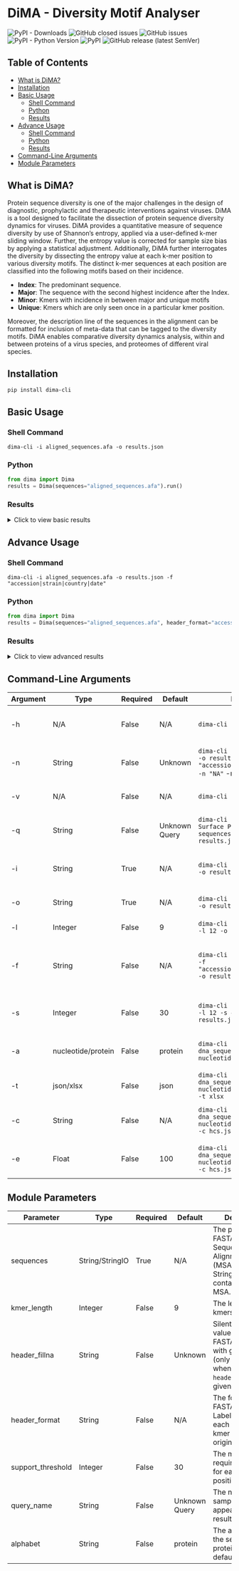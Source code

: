 # DiMA - Diversity Motif Analyser
![PyPI - Downloads](https://img.shields.io/pypi/dm/dima-cli)
![GitHub closed issues](https://img.shields.io/github/issues-closed-raw/PU-SDS/DiMA)
![GitHub issues](https://img.shields.io/github/issues-raw/PU-SDS/DiMA)
![PyPI - Python Version](https://img.shields.io/pypi/pyversions/dima-cli)
![PyPI](https://img.shields.io/pypi/v/dima-cli)
![GitHub release (latest SemVer)](https://img.shields.io/github/v/release/PU-SDS/DiMA)

## Table of Contents
- [What is DiMA?](#what-is-dima)
- [Installation](#installation)
- [Basic Usage](#basic-usage)
  - [Shell Command](#shell-command)
  - [Python](#python)
  - [Results](#results)
- [Advance Usage](#advance-usage)
  - [Shell Command](#shell-command)
  - [Python](#python)
  - [Results](#results)
- [Command-Line Arguments](#command-line-arguments)
- [Module Parameters](#module-parameters)

## What is DiMA?

Protein sequence diversity is one of the major challenges in the design of diagnostic, prophylactic and therapeutic 
interventions against viruses. DiMA is a tool designed to facilitate the dissection of protein sequence diversity 
dynamics for viruses. DiMA provides a quantitative measure of sequence diversity by use of Shannon’s entropy, 
applied via a user-defined k-mer sliding window. Further, the entropy value is corrected for sample size bias by 
applying a statistical adjustment. 
Additionally, DiMA further interrogates the diversity by dissecting the entropy value at each k-mer position to various 
diversity motifs. The distinct k-mer sequences at each position are classified into the following motifs based on 
their incidence. 

  - **Index**: The predominant sequence. 
  - **Major**: The sequence with the second highest incidence after the Index.
  - **Minor**: Kmers with incidence in between major and unique motifs
  - **Unique**: Kmers which are only seen once in a particular kmer position. 
  
Moreover, the description line of the sequences in the alignment can be 
formatted for inclusion of meta-data that can be tagged to the diversity motifs. DiMA enables comparative diversity 
dynamics analysis, within and between proteins of a virus species, and proteomes of different viral species.

## Installation

`pip install dima-cli`

## Basic Usage
### Shell Command
```shell
dima-cli -i aligned_sequences.afa -o results.json
```

### Python
```python
from dima import Dima
results = Dima(sequences="aligned_sequences.afa").run()
```
### Results
<details>
<summary>Click to view basic results</summary>

```
{
  "sequence_count": 5,
  "support_threshold": 30,
  "low_support_count": 20,
  "sample_name": "Unknown Sample",
  "kmer_length": 9,
  "results": [
    {
      "position": 1,
      "low_support": "LS",
      "entropy": 0.7219280948873623,
      "support": 5,
      "distinct_variants_count": 1,
      "distinct_variants_incidence": 100.0,
      "total_variance": 20.0,
      "diversity_motifs": [
        {
          "sequence": "MSASKEIKS",
          "count": 4,
          "incidence": 80.0,
          "motif_short": "I",
          "motif_long": "Index",
          "metadata": null
        },
        {
          "sequence": "SAGVYMGNL",
          "count": 1,
          "incidence": 20.0,
          "motif_short": "U",
          "motif_long": "Unique",
          "metadata": null
        }
      ]
    },
    {
      "position": 2,
      "low_support": "LS",
      "entropy": 0.7219280948873623,
      "support": 5,
      "distinct_variants_count": 1,
      "distinct_variants_incidence": 100.0,
      "total_variance": 20.0,
      "diversity_motifs": [
        {
          "sequence": "AGVYMGNLS",
          "count": 1,
          "incidence": 20.0,
          "motif_short": "U",
          "motif_long": "Unique",
          "metadata": null
        },
        {
          "sequence": "SASKEIKSF",
          "count": 4,
          "incidence": 80.0,
          "motif_short": "I",
          "motif_long": "Index",
          "metadata": null
        }
      ]
    },
    {
      "position": 3,
      "low_support": "LS",
      "entropy": 0.7219280948873623,
      "support": 5,
      "distinct_variants_count": 1,
      "distinct_variants_incidence": 100.0,
      "total_variance": 20.0,
      "diversity_motifs": [
        {
          "sequence": "GVYMGNLSS",
          "count": 1,
          "incidence": 20.0,
          "motif_short": "U",
          "motif_long": "Unique",
          "metadata": null
        },
        {
          "sequence": "ASKEIKSFL",
          "count": 4,
          "incidence": 80.0,
          "motif_short": "I",
          "motif_long": "Index",
          "metadata": null
        }
      ]
    },
    {
      "position": 4,
      "low_support": "LS",
      "entropy": 0.7219280948873623,
      "support": 5,
      "distinct_variants_count": 1,
      "distinct_variants_incidence": 100.0,
      "total_variance": 20.0,
      "diversity_motifs": [
        {
          "sequence": "VYMGNLSSQ",
          "count": 1,
          "incidence": 20.0,
          "motif_short": "U",
          "motif_long": "Unique",
          "metadata": null
        },
        {
          "sequence": "SKEIKSFLW",
          "count": 4,
          "incidence": 80.0,
          "motif_short": "I",
          "motif_long": "Index",
          "metadata": null
        }
      ]
    },
    {
      "position": 5,
      "low_support": "LS",
      "entropy": 0.7219280948873623,
      "support": 5,
      "distinct_variants_count": 1,
      "distinct_variants_incidence": 100.0,
      "total_variance": 20.0,
      "diversity_motifs": [
        {
          "sequence": "KEIKSFLWT",
          "count": 4,
          "incidence": 80.0,
          "motif_short": "I",
          "motif_long": "Index",
          "metadata": null
        },
        {
          "sequence": "YMGNLSSQQ",
          "count": 1,
          "incidence": 20.0,
          "motif_short": "U",
          "motif_long": "Unique",
          "metadata": null
        }
      ]
    },
    {
      "position": 6,
      "low_support": "LS",
      "entropy": 0.7219280948873623,
      "support": 5,
      "distinct_variants_count": 1,
      "distinct_variants_incidence": 100.0,
      "total_variance": 20.0,
      "diversity_motifs": [
        {
          "sequence": "MGNLSSQQL",
          "count": 1,
          "incidence": 20.0,
          "motif_short": "U",
          "motif_long": "Unique",
          "metadata": null
        },
        {
          "sequence": "EIKSFLWTQ",
          "count": 4,
          "incidence": 80.0,
          "motif_short": "I",
          "motif_long": "Index",
          "metadata": null
        }
      ]
    },
    {
      "position": 7,
      "low_support": "LS",
      "entropy": 0.7219280948873623,
      "support": 5,
      "distinct_variants_count": 1,
      "distinct_variants_incidence": 100.0,
      "total_variance": 20.0,
      "diversity_motifs": [
        {
          "sequence": "IKSFLWTQS",
          "count": 4,
          "incidence": 80.0,
          "motif_short": "I",
          "motif_long": "Index",
          "metadata": null
        },
        {
          "sequence": "GNLSSQQLD",
          "count": 1,
          "incidence": 20.0,
          "motif_short": "U",
          "motif_long": "Unique",
          "metadata": null
        }
      ]
    },
    {
      "position": 8,
      "low_support": "LS",
      "entropy": 0.7219280948873623,
      "support": 5,
      "distinct_variants_count": 1,
      "distinct_variants_incidence": 100.0,
      "total_variance": 20.0,
      "diversity_motifs": [
        {
          "sequence": "KSFLWTQSL",
          "count": 4,
          "incidence": 80.0,
          "motif_short": "I",
          "motif_long": "Index",
          "metadata": null
        },
        {
          "sequence": "NLSSQQLDQ",
          "count": 1,
          "incidence": 20.0,
          "motif_short": "U",
          "motif_long": "Unique",
          "metadata": null
        }
      ]
    },
    {
      "position": 9,
      "low_support": "LS",
      "entropy": 0.7219280948873623,
      "support": 5,
      "distinct_variants_count": 1,
      "distinct_variants_incidence": 100.0,
      "total_variance": 20.0,
      "diversity_motifs": [
        {
          "sequence": "SFLWTQSLR",
          "count": 4,
          "incidence": 80.0,
          "motif_short": "I",
          "motif_long": "Index",
          "metadata": null
        },
        {
          "sequence": "LSSQQLDQR",
          "count": 1,
          "incidence": 20.0,
          "motif_short": "U",
          "motif_long": "Unique",
          "metadata": null
        }
      ]
    },
    {
      "position": 10,
      "low_support": "LS",
      "entropy": 0.7219280948873623,
      "support": 5,
      "distinct_variants_count": 1,
      "distinct_variants_incidence": 100.0,
      "total_variance": 20.0,
      "diversity_motifs": [
        {
          "sequence": "SSQQLDQRR",
          "count": 1,
          "incidence": 20.0,
          "motif_short": "U",
          "motif_long": "Unique",
          "metadata": null
        },
        {
          "sequence": "FLWTQSLRR",
          "count": 4,
          "incidence": 80.0,
          "motif_short": "I",
          "motif_long": "Index",
          "metadata": null
        }
      ]
    },
    {
      "position": 11,
      "low_support": "LS",
      "entropy": 0.7219280948873623,
      "support": 5,
      "distinct_variants_count": 1,
      "distinct_variants_incidence": 100.0,
      "total_variance": 20.0,
      "diversity_motifs": [
        {
          "sequence": "LWTQSLRRE",
          "count": 4,
          "incidence": 80.0,
          "motif_short": "I",
          "motif_long": "Index",
          "metadata": null
        },
        {
          "sequence": "SQQLDQRRA",
          "count": 1,
          "incidence": 20.0,
          "motif_short": "U",
          "motif_long": "Unique",
          "metadata": null
        }
      ]
    },
    {
      "position": 12,
      "low_support": "LS",
      "entropy": 0.7219280948873623,
      "support": 5,
      "distinct_variants_count": 1,
      "distinct_variants_incidence": 100.0,
      "total_variance": 20.0,
      "diversity_motifs": [
        {
          "sequence": "QQLDQRRAL",
          "count": 1,
          "incidence": 20.0,
          "motif_short": "U",
          "motif_long": "Unique",
          "metadata": null
        },
        {
          "sequence": "WTQSLRREL",
          "count": 4,
          "incidence": 80.0,
          "motif_short": "I",
          "motif_long": "Index",
          "metadata": null
        }
      ]
    },
    {
      "position": 13,
      "low_support": "LS",
      "entropy": 0.7219280948873623,
      "support": 5,
      "distinct_variants_count": 1,
      "distinct_variants_incidence": 100.0,
      "total_variance": 20.0,
      "diversity_motifs": [
        {
          "sequence": "TQSLRRELS",
          "count": 4,
          "incidence": 80.0,
          "motif_short": "I",
          "motif_long": "Index",
          "metadata": null
        },
        {
          "sequence": "QLDQRRALL",
          "count": 1,
          "incidence": 20.0,
          "motif_short": "U",
          "motif_long": "Unique",
          "metadata": null
        }
      ]
    },
    {
      "position": 14,
      "low_support": "LS",
      "entropy": 1.3709505944546687,
      "support": 5,
      "distinct_variants_count": 2,
      "distinct_variants_incidence": 100.0,
      "total_variance": 40.0,
      "diversity_motifs": [
        {
          "sequence": "QSLRRELSG",
          "count": 3,
          "incidence": 60.000004,
          "motif_short": "I",
          "motif_long": "Index",
          "metadata": null
        },
        {
          "sequence": "LDQRRALLS",
          "count": 1,
          "incidence": 20.0,
          "motif_short": "U",
          "motif_long": "Unique",
          "metadata": null
        },
        {
          "sequence": "QSLRRELSS",
          "count": 1,
          "incidence": 20.0,
          "motif_short": "U",
          "motif_long": "Unique",
          "metadata": null
        }
      ]
    },
    {
      "position": 15,
      "low_support": "LS",
      "entropy": 1.3709505944546687,
      "support": 5,
      "distinct_variants_count": 2,
      "distinct_variants_incidence": 100.0,
      "total_variance": 40.0,
      "diversity_motifs": [
        {
          "sequence": "DQRRALLSM",
          "count": 1,
          "incidence": 20.0,
          "motif_short": "U",
          "motif_long": "Unique",
          "metadata": null
        },
        {
          "sequence": "SLRRELSGY",
          "count": 3,
          "incidence": 60.000004,
          "motif_short": "I",
          "motif_long": "Index",
          "metadata": null
        },
        {
          "sequence": "SLRRELSSY",
          "count": 1,
          "incidence": 20.0,
          "motif_short": "U",
          "motif_long": "Unique",
          "metadata": null
        }
      ]
    },
    {
      "position": 16,
      "low_support": "LS",
      "entropy": 1.3709505944546687,
      "support": 5,
      "distinct_variants_count": 2,
      "distinct_variants_incidence": 100.0,
      "total_variance": 40.0,
      "diversity_motifs": [
        {
          "sequence": "QRRALLSMI",
          "count": 1,
          "incidence": 20.0,
          "motif_short": "U",
          "motif_long": "Unique",
          "metadata": null
        },
        {
          "sequence": "LRRELSSYC",
          "count": 1,
          "incidence": 20.0,
          "motif_short": "U",
          "motif_long": "Unique",
          "metadata": null
        },
        {
          "sequence": "LRRELSGYC",
          "count": 3,
          "incidence": 60.000004,
          "motif_short": "I",
          "motif_long": "Index",
          "metadata": null
        }
      ]
    },
    {
      "position": 17,
      "low_support": "LS",
      "entropy": 1.3709505944546687,
      "support": 5,
      "distinct_variants_count": 2,
      "distinct_variants_incidence": 100.0,
      "total_variance": 40.0,
      "diversity_motifs": [
        {
          "sequence": "RRELSGYCS",
          "count": 3,
          "incidence": 60.000004,
          "motif_short": "I",
          "motif_long": "Index",
          "metadata": null
        },
        {
          "sequence": "RRALLSMIG",
          "count": 1,
          "incidence": 20.0,
          "motif_short": "U",
          "motif_long": "Unique",
          "metadata": null
        },
        {
          "sequence": "RRELSSYCS",
          "count": 1,
          "incidence": 20.0,
          "motif_short": "U",
          "motif_long": "Unique",
          "metadata": null
        }
      ]
    },
    {
      "position": 18,
      "low_support": "LS",
      "entropy": 1.3709505944546687,
      "support": 5,
      "distinct_variants_count": 2,
      "distinct_variants_incidence": 100.0,
      "total_variance": 40.0,
      "diversity_motifs": [
        {
          "sequence": "RELSGYCSN",
          "count": 3,
          "incidence": 60.000004,
          "motif_short": "I",
          "motif_long": "Index",
          "metadata": null
        },
        {
          "sequence": "RALLSMIGM",
          "count": 1,
          "incidence": 20.0,
          "motif_short": "U",
          "motif_long": "Unique",
          "metadata": null
        },
        {
          "sequence": "RELSSYCSN",
          "count": 1,
          "incidence": 20.0,
          "motif_short": "U",
          "motif_long": "Unique",
          "metadata": null
        }
      ]
    },
    {
      "position": 19,
      "low_support": "LS",
      "entropy": 1.3709505944546687,
      "support": 5,
      "distinct_variants_count": 2,
      "distinct_variants_incidence": 100.0,
      "total_variance": 40.0,
      "diversity_motifs": [
        {
          "sequence": "ALLSMIGMS",
          "count": 1,
          "incidence": 20.0,
          "motif_short": "U",
          "motif_long": "Unique",
          "metadata": null
        },
        {
          "sequence": "ELSSYCSNI",
          "count": 1,
          "incidence": 20.0,
          "motif_short": "U",
          "motif_long": "Unique",
          "metadata": null
        },
        {
          "sequence": "ELSGYCSNI",
          "count": 3,
          "incidence": 60.000004,
          "motif_short": "I",
          "motif_long": "Index",
          "metadata": null
        }
      ]
    },
    {
      "position": 20,
      "low_support": "LS",
      "entropy": 1.3709505944546687,
      "support": 5,
      "distinct_variants_count": 2,
      "distinct_variants_incidence": 100.0,
      "total_variance": 40.0,
      "diversity_motifs": [
        {
          "sequence": "LSGYCSNIK",
          "count": 3,
          "incidence": 60.000004,
          "motif_short": "I",
          "motif_long": "Index",
          "metadata": null
        },
        {
          "sequence": "LLSMIGMSG",
          "count": 1,
          "incidence": 20.0,
          "motif_short": "U",
          "motif_long": "Unique",
          "metadata": null
        },
        {
          "sequence": "LSSYCSNIK",
          "count": 1,
          "incidence": 20.0,
          "motif_short": "U",
          "motif_long": "Unique",
          "metadata": null
        }
      ]
    }
  ]
}
```
</details>

## Advance Usage
### Shell Command
```shell
dima-cli -i aligned_sequences.afa -o results.json -f "accession|strain|country|date"
```

### Python
```python
from dima import Dima
results = Dima(sequences="aligned_sequences.afa", header_format="accession|strain|country|date").run()
```
### Results
<details>
<summary>Click to view advanced results</summary>

```
{
  "sequence_count": 5,
  "support_threshold": 30,
  "low_support_count": 20,
  "sample_name": "Unknown Sample",
  "kmer_length": 9,
  "results": [
    {
      "position": 1,
      "low_support": "LS",
      "entropy": 0.7219280948873623,
      "support": 5,
      "distinct_variants_count": 1,
      "distinct_variants_incidence": 100.0,
      "total_variance": 20.0,
      "diversity_motifs": [
        {
          "sequence": "MSASKEIKS",
          "count": 4,
          "incidence": 80.0,
          "motif_short": "I",
          "motif_long": "Index",
          "metadata": {
            "Accession": {
              "AYD75365.1": 1,
              "QEP52131.1": 1,
              "AYD75321.1": 1,
              "AYD75325.1": 1
            },
            "Country": {
              "Sierra Leone": 4
            },
            "Species": {
              "Homo sapiens": 3,
              "Unknown": 1
            },
            "Year": {
              "1977": 1,
              "2012": 1,
              "1980": 1,
              "1979": 1
            }
          }
        },
        {
          "sequence": "SAGVYMGNL",
          "count": 1,
          "incidence": 20.0,
          "motif_short": "U",
          "motif_long": "Unique",
          "metadata": {
            "Accession": {
              "AYD75329.1": 1
            },
            "Country": {
              "Sierra Leone": 1
            },
            "Year": {
              "1975": 1
            },
            "Species": {
              "Homo sapiens": 1
            }
          }
        }
      ]
    },
    {
      "position": 2,
      "low_support": "LS",
      "entropy": 0.7219280948873623,
      "support": 5,
      "distinct_variants_count": 1,
      "distinct_variants_incidence": 100.0,
      "total_variance": 20.0,
      "diversity_motifs": [
        {
          "sequence": "SASKEIKSF",
          "count": 4,
          "incidence": 80.0,
          "motif_short": "I",
          "motif_long": "Index",
          "metadata": {
            "Species": {
              "Homo sapiens": 3,
              "Unknown": 1
            },
            "Year": {
              "1977": 1,
              "1980": 1,
              "1979": 1,
              "2012": 1
            },
            "Country": {
              "Sierra Leone": 4
            },
            "Accession": {
              "AYD75325.1": 1,
              "QEP52131.1": 1,
              "AYD75365.1": 1,
              "AYD75321.1": 1
            }
          }
        },
        {
          "sequence": "AGVYMGNLS",
          "count": 1,
          "incidence": 20.0,
          "motif_short": "U",
          "motif_long": "Unique",
          "metadata": {
            "Species": {
              "Homo sapiens": 1
            },
            "Year": {
              "1975": 1
            },
            "Accession": {
              "AYD75329.1": 1
            },
            "Country": {
              "Sierra Leone": 1
            }
          }
        }
      ]
    },
    {
      "position": 3,
      "low_support": "LS",
      "entropy": 0.7219280948873623,
      "support": 5,
      "distinct_variants_count": 1,
      "distinct_variants_incidence": 100.0,
      "total_variance": 20.0,
      "diversity_motifs": [
        {
          "sequence": "ASKEIKSFL",
          "count": 4,
          "incidence": 80.0,
          "motif_short": "I",
          "motif_long": "Index",
          "metadata": {
            "Year": {
              "1980": 1,
              "1977": 1,
              "1979": 1,
              "2012": 1
            },
            "Accession": {
              "AYD75321.1": 1,
              "AYD75365.1": 1,
              "QEP52131.1": 1,
              "AYD75325.1": 1
            },
            "Country": {
              "Sierra Leone": 4
            },
            "Species": {
              "Unknown": 1,
              "Homo sapiens": 3
            }
          }
        },
        {
          "sequence": "GVYMGNLSS",
          "count": 1,
          "incidence": 20.0,
          "motif_short": "U",
          "motif_long": "Unique",
          "metadata": {
            "Accession": {
              "AYD75329.1": 1
            },
            "Species": {
              "Homo sapiens": 1
            },
            "Country": {
              "Sierra Leone": 1
            },
            "Year": {
              "1975": 1
            }
          }
        }
      ]
    },
    {
      "position": 4,
      "low_support": "LS",
      "entropy": 0.7219280948873623,
      "support": 5,
      "distinct_variants_count": 1,
      "distinct_variants_incidence": 100.0,
      "total_variance": 20.0,
      "diversity_motifs": [
        {
          "sequence": "SKEIKSFLW",
          "count": 4,
          "incidence": 80.0,
          "motif_short": "I",
          "motif_long": "Index",
          "metadata": {
            "Accession": {
              "AYD75325.1": 1,
              "AYD75365.1": 1,
              "QEP52131.1": 1,
              "AYD75321.1": 1
            },
            "Country": {
              "Sierra Leone": 4
            },
            "Species": {
              "Unknown": 1,
              "Homo sapiens": 3
            },
            "Year": {
              "2012": 1,
              "1979": 1,
              "1980": 1,
              "1977": 1
            }
          }
        },
        {
          "sequence": "VYMGNLSSQ",
          "count": 1,
          "incidence": 20.0,
          "motif_short": "U",
          "motif_long": "Unique",
          "metadata": {
            "Accession": {
              "AYD75329.1": 1
            },
            "Year": {
              "1975": 1
            },
            "Species": {
              "Homo sapiens": 1
            },
            "Country": {
              "Sierra Leone": 1
            }
          }
        }
      ]
    },
    {
      "position": 5,
      "low_support": "LS",
      "entropy": 0.7219280948873623,
      "support": 5,
      "distinct_variants_count": 1,
      "distinct_variants_incidence": 100.0,
      "total_variance": 20.0,
      "diversity_motifs": [
        {
          "sequence": "KEIKSFLWT",
          "count": 4,
          "incidence": 80.0,
          "motif_short": "I",
          "motif_long": "Index",
          "metadata": {
            "Accession": {
              "QEP52131.1": 1,
              "AYD75325.1": 1,
              "AYD75321.1": 1,
              "AYD75365.1": 1
            },
            "Year": {
              "1979": 1,
              "1980": 1,
              "1977": 1,
              "2012": 1
            },
            "Country": {
              "Sierra Leone": 4
            },
            "Species": {
              "Homo sapiens": 3,
              "Unknown": 1
            }
          }
        },
        {
          "sequence": "YMGNLSSQQ",
          "count": 1,
          "incidence": 20.0,
          "motif_short": "U",
          "motif_long": "Unique",
          "metadata": {
            "Country": {
              "Sierra Leone": 1
            },
            "Year": {
              "1975": 1
            },
            "Species": {
              "Homo sapiens": 1
            },
            "Accession": {
              "AYD75329.1": 1
            }
          }
        }
      ]
    },
    {
      "position": 6,
      "low_support": "LS",
      "entropy": 0.7219280948873623,
      "support": 5,
      "distinct_variants_count": 1,
      "distinct_variants_incidence": 100.0,
      "total_variance": 20.0,
      "diversity_motifs": [
        {
          "sequence": "MGNLSSQQL",
          "count": 1,
          "incidence": 20.0,
          "motif_short": "U",
          "motif_long": "Unique",
          "metadata": {
            "Accession": {
              "AYD75329.1": 1
            },
            "Country": {
              "Sierra Leone": 1
            },
            "Species": {
              "Homo sapiens": 1
            },
            "Year": {
              "1975": 1
            }
          }
        },
        {
          "sequence": "EIKSFLWTQ",
          "count": 4,
          "incidence": 80.0,
          "motif_short": "I",
          "motif_long": "Index",
          "metadata": {
            "Accession": {
              "AYD75321.1": 1,
              "QEP52131.1": 1,
              "AYD75365.1": 1,
              "AYD75325.1": 1
            },
            "Species": {
              "Unknown": 1,
              "Homo sapiens": 3
            },
            "Country": {
              "Sierra Leone": 4
            },
            "Year": {
              "1977": 1,
              "1980": 1,
              "2012": 1,
              "1979": 1
            }
          }
        }
      ]
    },
    {
      "position": 7,
      "low_support": "LS",
      "entropy": 0.7219280948873623,
      "support": 5,
      "distinct_variants_count": 1,
      "distinct_variants_incidence": 100.0,
      "total_variance": 20.0,
      "diversity_motifs": [
        {
          "sequence": "GNLSSQQLD",
          "count": 1,
          "incidence": 20.0,
          "motif_short": "U",
          "motif_long": "Unique",
          "metadata": {
            "Country": {
              "Sierra Leone": 1
            },
            "Species": {
              "Homo sapiens": 1
            },
            "Accession": {
              "AYD75329.1": 1
            },
            "Year": {
              "1975": 1
            }
          }
        },
        {
          "sequence": "IKSFLWTQS",
          "count": 4,
          "incidence": 80.0,
          "motif_short": "I",
          "motif_long": "Index",
          "metadata": {
            "Accession": {
              "AYD75365.1": 1,
              "AYD75325.1": 1,
              "QEP52131.1": 1,
              "AYD75321.1": 1
            },
            "Year": {
              "1979": 1,
              "1980": 1,
              "1977": 1,
              "2012": 1
            },
            "Species": {
              "Unknown": 1,
              "Homo sapiens": 3
            },
            "Country": {
              "Sierra Leone": 4
            }
          }
        }
      ]
    },
    {
      "position": 8,
      "low_support": "LS",
      "entropy": 0.7219280948873623,
      "support": 5,
      "distinct_variants_count": 1,
      "distinct_variants_incidence": 100.0,
      "total_variance": 20.0,
      "diversity_motifs": [
        {
          "sequence": "NLSSQQLDQ",
          "count": 1,
          "incidence": 20.0,
          "motif_short": "U",
          "motif_long": "Unique",
          "metadata": {
            "Country": {
              "Sierra Leone": 1
            },
            "Year": {
              "1975": 1
            },
            "Species": {
              "Homo sapiens": 1
            },
            "Accession": {
              "AYD75329.1": 1
            }
          }
        },
        {
          "sequence": "KSFLWTQSL",
          "count": 4,
          "incidence": 80.0,
          "motif_short": "I",
          "motif_long": "Index",
          "metadata": {
            "Country": {
              "Sierra Leone": 4
            },
            "Year": {
              "1979": 1,
              "2012": 1,
              "1977": 1,
              "1980": 1
            },
            "Species": {
              "Unknown": 1,
              "Homo sapiens": 3
            },
            "Accession": {
              "AYD75325.1": 1,
              "AYD75365.1": 1,
              "AYD75321.1": 1,
              "QEP52131.1": 1
            }
          }
        }
      ]
    },
    {
      "position": 9,
      "low_support": "LS",
      "entropy": 0.7219280948873623,
      "support": 5,
      "distinct_variants_count": 1,
      "distinct_variants_incidence": 100.0,
      "total_variance": 20.0,
      "diversity_motifs": [
        {
          "sequence": "SFLWTQSLR",
          "count": 4,
          "incidence": 80.0,
          "motif_short": "I",
          "motif_long": "Index",
          "metadata": {
            "Year": {
              "2012": 1,
              "1979": 1,
              "1980": 1,
              "1977": 1
            },
            "Accession": {
              "QEP52131.1": 1,
              "AYD75325.1": 1,
              "AYD75365.1": 1,
              "AYD75321.1": 1
            },
            "Country": {
              "Sierra Leone": 4
            },
            "Species": {
              "Unknown": 1,
              "Homo sapiens": 3
            }
          }
        },
        {
          "sequence": "LSSQQLDQR",
          "count": 1,
          "incidence": 20.0,
          "motif_short": "U",
          "motif_long": "Unique",
          "metadata": {
            "Species": {
              "Homo sapiens": 1
            },
            "Accession": {
              "AYD75329.1": 1
            },
            "Year": {
              "1975": 1
            },
            "Country": {
              "Sierra Leone": 1
            }
          }
        }
      ]
    },
    {
      "position": 10,
      "low_support": "LS",
      "entropy": 0.7219280948873623,
      "support": 5,
      "distinct_variants_count": 1,
      "distinct_variants_incidence": 100.0,
      "total_variance": 20.0,
      "diversity_motifs": [
        {
          "sequence": "FLWTQSLRR",
          "count": 4,
          "incidence": 80.0,
          "motif_short": "I",
          "motif_long": "Index",
          "metadata": {
            "Year": {
              "1977": 1,
              "2012": 1,
              "1980": 1,
              "1979": 1
            },
            "Accession": {
              "AYD75321.1": 1,
              "AYD75325.1": 1,
              "AYD75365.1": 1,
              "QEP52131.1": 1
            },
            "Species": {
              "Unknown": 1,
              "Homo sapiens": 3
            },
            "Country": {
              "Sierra Leone": 4
            }
          }
        },
        {
          "sequence": "SSQQLDQRR",
          "count": 1,
          "incidence": 20.0,
          "motif_short": "U",
          "motif_long": "Unique",
          "metadata": {
            "Species": {
              "Homo sapiens": 1
            },
            "Year": {
              "1975": 1
            },
            "Accession": {
              "AYD75329.1": 1
            },
            "Country": {
              "Sierra Leone": 1
            }
          }
        }
      ]
    },
    {
      "position": 11,
      "low_support": "LS",
      "entropy": 0.7219280948873623,
      "support": 5,
      "distinct_variants_count": 1,
      "distinct_variants_incidence": 100.0,
      "total_variance": 20.0,
      "diversity_motifs": [
        {
          "sequence": "LWTQSLRRE",
          "count": 4,
          "incidence": 80.0,
          "motif_short": "I",
          "motif_long": "Index",
          "metadata": {
            "Country": {
              "Sierra Leone": 4
            },
            "Accession": {
              "QEP52131.1": 1,
              "AYD75365.1": 1,
              "AYD75325.1": 1,
              "AYD75321.1": 1
            },
            "Species": {
              "Homo sapiens": 3,
              "Unknown": 1
            },
            "Year": {
              "1979": 1,
              "1980": 1,
              "2012": 1,
              "1977": 1
            }
          }
        },
        {
          "sequence": "SQQLDQRRA",
          "count": 1,
          "incidence": 20.0,
          "motif_short": "U",
          "motif_long": "Unique",
          "metadata": {
            "Accession": {
              "AYD75329.1": 1
            },
            "Species": {
              "Homo sapiens": 1
            },
            "Country": {
              "Sierra Leone": 1
            },
            "Year": {
              "1975": 1
            }
          }
        }
      ]
    },
    {
      "position": 12,
      "low_support": "LS",
      "entropy": 0.7219280948873623,
      "support": 5,
      "distinct_variants_count": 1,
      "distinct_variants_incidence": 100.0,
      "total_variance": 20.0,
      "diversity_motifs": [
        {
          "sequence": "QQLDQRRAL",
          "count": 1,
          "incidence": 20.0,
          "motif_short": "U",
          "motif_long": "Unique",
          "metadata": {
            "Country": {
              "Sierra Leone": 1
            },
            "Species": {
              "Homo sapiens": 1
            },
            "Year": {
              "1975": 1
            },
            "Accession": {
              "AYD75329.1": 1
            }
          }
        },
        {
          "sequence": "WTQSLRREL",
          "count": 4,
          "incidence": 80.0,
          "motif_short": "I",
          "motif_long": "Index",
          "metadata": {
            "Country": {
              "Sierra Leone": 4
            },
            "Year": {
              "1980": 1,
              "2012": 1,
              "1979": 1,
              "1977": 1
            },
            "Accession": {
              "QEP52131.1": 1,
              "AYD75321.1": 1,
              "AYD75325.1": 1,
              "AYD75365.1": 1
            },
            "Species": {
              "Homo sapiens": 3,
              "Unknown": 1
            }
          }
        }
      ]
    },
    {
      "position": 13,
      "low_support": "LS",
      "entropy": 0.7219280948873623,
      "support": 5,
      "distinct_variants_count": 1,
      "distinct_variants_incidence": 100.0,
      "total_variance": 20.0,
      "diversity_motifs": [
        {
          "sequence": "TQSLRRELS",
          "count": 4,
          "incidence": 80.0,
          "motif_short": "I",
          "motif_long": "Index",
          "metadata": {
            "Accession": {
              "AYD75365.1": 1,
              "AYD75321.1": 1,
              "QEP52131.1": 1,
              "AYD75325.1": 1
            },
            "Country": {
              "Sierra Leone": 4
            },
            "Year": {
              "1977": 1,
              "1979": 1,
              "2012": 1,
              "1980": 1
            },
            "Species": {
              "Unknown": 1,
              "Homo sapiens": 3
            }
          }
        },
        {
          "sequence": "QLDQRRALL",
          "count": 1,
          "incidence": 20.0,
          "motif_short": "U",
          "motif_long": "Unique",
          "metadata": {
            "Year": {
              "1975": 1
            },
            "Accession": {
              "AYD75329.1": 1
            },
            "Country": {
              "Sierra Leone": 1
            },
            "Species": {
              "Homo sapiens": 1
            }
          }
        }
      ]
    },
    {
      "position": 14,
      "low_support": "LS",
      "entropy": 1.3709505944546687,
      "support": 5,
      "distinct_variants_count": 2,
      "distinct_variants_incidence": 100.0,
      "total_variance": 40.0,
      "diversity_motifs": [
        {
          "sequence": "QSLRRELSG",
          "count": 3,
          "incidence": 60.000004,
          "motif_short": "I",
          "motif_long": "Index",
          "metadata": {
            "Country": {
              "Sierra Leone": 3
            },
            "Accession": {
              "AYD75325.1": 1,
              "AYD75321.1": 1,
              "AYD75365.1": 1
            },
            "Species": {
              "Homo sapiens": 2,
              "Unknown": 1
            },
            "Year": {
              "1979": 1,
              "1980": 1,
              "1977": 1
            }
          }
        },
        {
          "sequence": "QSLRRELSS",
          "count": 1,
          "incidence": 20.0,
          "motif_short": "U",
          "motif_long": "Unique",
          "metadata": {
            "Country": {
              "Sierra Leone": 1
            },
            "Year": {
              "2012": 1
            },
            "Species": {
              "Homo sapiens": 1
            },
            "Accession": {
              "QEP52131.1": 1
            }
          }
        },
        {
          "sequence": "LDQRRALLS",
          "count": 1,
          "incidence": 20.0,
          "motif_short": "U",
          "motif_long": "Unique",
          "metadata": {
            "Country": {
              "Sierra Leone": 1
            },
            "Species": {
              "Homo sapiens": 1
            },
            "Accession": {
              "AYD75329.1": 1
            },
            "Year": {
              "1975": 1
            }
          }
        }
      ]
    },
    {
      "position": 15,
      "low_support": "LS",
      "entropy": 1.3709505944546687,
      "support": 5,
      "distinct_variants_count": 2,
      "distinct_variants_incidence": 100.0,
      "total_variance": 40.0,
      "diversity_motifs": [
        {
          "sequence": "DQRRALLSM",
          "count": 1,
          "incidence": 20.0,
          "motif_short": "U",
          "motif_long": "Unique",
          "metadata": {
            "Country": {
              "Sierra Leone": 1
            },
            "Accession": {
              "AYD75329.1": 1
            },
            "Species": {
              "Homo sapiens": 1
            },
            "Year": {
              "1975": 1
            }
          }
        },
        {
          "sequence": "SLRRELSSY",
          "count": 1,
          "incidence": 20.0,
          "motif_short": "U",
          "motif_long": "Unique",
          "metadata": {
            "Accession": {
              "QEP52131.1": 1
            },
            "Country": {
              "Sierra Leone": 1
            },
            "Species": {
              "Homo sapiens": 1
            },
            "Year": {
              "2012": 1
            }
          }
        },
        {
          "sequence": "SLRRELSGY",
          "count": 3,
          "incidence": 60.000004,
          "motif_short": "I",
          "motif_long": "Index",
          "metadata": {
            "Species": {
              "Unknown": 1,
              "Homo sapiens": 2
            },
            "Year": {
              "1977": 1,
              "1980": 1,
              "1979": 1
            },
            "Country": {
              "Sierra Leone": 3
            },
            "Accession": {
              "AYD75365.1": 1,
              "AYD75325.1": 1,
              "AYD75321.1": 1
            }
          }
        }
      ]
    },
    {
      "position": 16,
      "low_support": "LS",
      "entropy": 1.3709505944546687,
      "support": 5,
      "distinct_variants_count": 2,
      "distinct_variants_incidence": 100.0,
      "total_variance": 40.0,
      "diversity_motifs": [
        {
          "sequence": "LRRELSSYC",
          "count": 1,
          "incidence": 20.0,
          "motif_short": "U",
          "motif_long": "Unique",
          "metadata": {
            "Country": {
              "Sierra Leone": 1
            },
            "Accession": {
              "QEP52131.1": 1
            },
            "Year": {
              "2012": 1
            },
            "Species": {
              "Homo sapiens": 1
            }
          }
        },
        {
          "sequence": "LRRELSGYC",
          "count": 3,
          "incidence": 60.000004,
          "motif_short": "I",
          "motif_long": "Index",
          "metadata": {
            "Year": {
              "1979": 1,
              "1977": 1,
              "1980": 1
            },
            "Species": {
              "Unknown": 1,
              "Homo sapiens": 2
            },
            "Country": {
              "Sierra Leone": 3
            },
            "Accession": {
              "AYD75365.1": 1,
              "AYD75321.1": 1,
              "AYD75325.1": 1
            }
          }
        },
        {
          "sequence": "QRRALLSMI",
          "count": 1,
          "incidence": 20.0,
          "motif_short": "U",
          "motif_long": "Unique",
          "metadata": {
            "Species": {
              "Homo sapiens": 1
            },
            "Country": {
              "Sierra Leone": 1
            },
            "Accession": {
              "AYD75329.1": 1
            },
            "Year": {
              "1975": 1
            }
          }
        }
      ]
    },
    {
      "position": 17,
      "low_support": "LS",
      "entropy": 1.3709505944546687,
      "support": 5,
      "distinct_variants_count": 2,
      "distinct_variants_incidence": 100.0,
      "total_variance": 40.0,
      "diversity_motifs": [
        {
          "sequence": "RRELSSYCS",
          "count": 1,
          "incidence": 20.0,
          "motif_short": "U",
          "motif_long": "Unique",
          "metadata": {
            "Year": {
              "2012": 1
            },
            "Accession": {
              "QEP52131.1": 1
            },
            "Country": {
              "Sierra Leone": 1
            },
            "Species": {
              "Homo sapiens": 1
            }
          }
        },
        {
          "sequence": "RRELSGYCS",
          "count": 3,
          "incidence": 60.000004,
          "motif_short": "I",
          "motif_long": "Index",
          "metadata": {
            "Species": {
              "Homo sapiens": 2,
              "Unknown": 1
            },
            "Year": {
              "1980": 1,
              "1977": 1,
              "1979": 1
            },
            "Accession": {
              "AYD75325.1": 1,
              "AYD75365.1": 1,
              "AYD75321.1": 1
            },
            "Country": {
              "Sierra Leone": 3
            }
          }
        },
        {
          "sequence": "RRALLSMIG",
          "count": 1,
          "incidence": 20.0,
          "motif_short": "U",
          "motif_long": "Unique",
          "metadata": {
            "Country": {
              "Sierra Leone": 1
            },
            "Species": {
              "Homo sapiens": 1
            },
            "Accession": {
              "AYD75329.1": 1
            },
            "Year": {
              "1975": 1
            }
          }
        }
      ]
    },
    {
      "position": 18,
      "low_support": "LS",
      "entropy": 1.3709505944546687,
      "support": 5,
      "distinct_variants_count": 2,
      "distinct_variants_incidence": 100.0,
      "total_variance": 40.0,
      "diversity_motifs": [
        {
          "sequence": "RALLSMIGM",
          "count": 1,
          "incidence": 20.0,
          "motif_short": "U",
          "motif_long": "Unique",
          "metadata": {
            "Year": {
              "1975": 1
            },
            "Accession": {
              "AYD75329.1": 1
            },
            "Country": {
              "Sierra Leone": 1
            },
            "Species": {
              "Homo sapiens": 1
            }
          }
        },
        {
          "sequence": "RELSSYCSN",
          "count": 1,
          "incidence": 20.0,
          "motif_short": "U",
          "motif_long": "Unique",
          "metadata": {
            "Species": {
              "Homo sapiens": 1
            },
            "Accession": {
              "QEP52131.1": 1
            },
            "Country": {
              "Sierra Leone": 1
            },
            "Year": {
              "2012": 1
            }
          }
        },
        {
          "sequence": "RELSGYCSN",
          "count": 3,
          "incidence": 60.000004,
          "motif_short": "I",
          "motif_long": "Index",
          "metadata": {
            "Accession": {
              "AYD75325.1": 1,
              "AYD75365.1": 1,
              "AYD75321.1": 1
            },
            "Species": {
              "Homo sapiens": 2,
              "Unknown": 1
            },
            "Year": {
              "1980": 1,
              "1977": 1,
              "1979": 1
            },
            "Country": {
              "Sierra Leone": 3
            }
          }
        }
      ]
    },
    {
      "position": 19,
      "low_support": "LS",
      "entropy": 1.3709505944546687,
      "support": 5,
      "distinct_variants_count": 2,
      "distinct_variants_incidence": 100.0,
      "total_variance": 40.0,
      "diversity_motifs": [
        {
          "sequence": "ELSGYCSNI",
          "count": 3,
          "incidence": 60.000004,
          "motif_short": "I",
          "motif_long": "Index",
          "metadata": {
            "Country": {
              "Sierra Leone": 3
            },
            "Species": {
              "Homo sapiens": 2,
              "Unknown": 1
            },
            "Accession": {
              "AYD75365.1": 1,
              "AYD75325.1": 1,
              "AYD75321.1": 1
            },
            "Year": {
              "1977": 1,
              "1979": 1,
              "1980": 1
            }
          }
        },
        {
          "sequence": "ELSSYCSNI",
          "count": 1,
          "incidence": 20.0,
          "motif_short": "U",
          "motif_long": "Unique",
          "metadata": {
            "Accession": {
              "QEP52131.1": 1
            },
            "Species": {
              "Homo sapiens": 1
            },
            "Country": {
              "Sierra Leone": 1
            },
            "Year": {
              "2012": 1
            }
          }
        },
        {
          "sequence": "ALLSMIGMS",
          "count": 1,
          "incidence": 20.0,
          "motif_short": "U",
          "motif_long": "Unique",
          "metadata": {
            "Country": {
              "Sierra Leone": 1
            },
            "Accession": {
              "AYD75329.1": 1
            },
            "Species": {
              "Homo sapiens": 1
            },
            "Year": {
              "1975": 1
            }
          }
        }
      ]
    },
    {
      "position": 20,
      "low_support": "LS",
      "entropy": 1.3709505944546687,
      "support": 5,
      "distinct_variants_count": 2,
      "distinct_variants_incidence": 100.0,
      "total_variance": 40.0,
      "diversity_motifs": [
        {
          "sequence": "LLSMIGMSG",
          "count": 1,
          "incidence": 20.0,
          "motif_short": "U",
          "motif_long": "Unique",
          "metadata": {
            "Accession": {
              "AYD75329.1": 1
            },
            "Country": {
              "Sierra Leone": 1
            },
            "Species": {
              "Homo sapiens": 1
            },
            "Year": {
              "1975": 1
            }
          }
        },
        {
          "sequence": "LSGYCSNIK",
          "count": 3,
          "incidence": 60.000004,
          "motif_short": "I",
          "motif_long": "Index",
          "metadata": {
            "Country": {
              "Sierra Leone": 3
            },
            "Year": {
              "1979": 1,
              "1977": 1,
              "1980": 1
            },
            "Accession": {
              "AYD75365.1": 1,
              "AYD75321.1": 1,
              "AYD75325.1": 1
            },
            "Species": {
              "Unknown": 1,
              "Homo sapiens": 2
            }
          }
        },
        {
          "sequence": "LSSYCSNIK",
          "count": 1,
          "incidence": 20.0,
          "motif_short": "U",
          "motif_long": "Unique",
          "metadata": {
            "Year": {
              "2012": 1
            },
            "Species": {
              "Homo sapiens": 1
            },
            "Accession": {
              "QEP52131.1": 1
            },
            "Country": {
              "Sierra Leone": 1
            }
          }
        }
      ]
    }
  ]
}
```
</details>

## Command-Line Arguments
| **Argument** | **Type**           | **Required** | **Default**   | **Example**                                                                                      | **Description**                                                                               |
|--------------|--------------------|--------------|---------------|--------------------------------------------------------------------------------------------------|-----------------------------------------------------------------------------------------------|
| -h           | N/A                | False        | N/A           | `dima-cli -h`                                                                                    | Prints a summary of all available command-line arguments.                                     |
| -n           | String             | False        | Unknown       | `dima-cli -i sequences.afa -o results.json -f "accession\|strain\|country" -n "NA"` -n "Unknown" | Silently fix missing values in the FASTA header with given value.                             |
| -v           | N/A                | False        | N/A           | `dima-cli -v`                                                                                    | Prints the version of dima-cli that is currently installed.                                   |
| -q           | String             | False        | Unknown Query | `dima-cli -q "Coronavirus Surface Protein" -i sequences.afa -o results.json`                     | The name of the sample that will appear on the results.                                       |
| -i           | String             | True         | N/A           | `dima-cli -i sequences.afa -o results.json`                                                      | The path to the FASTA Multiple Sequence Alignment file.                                       |
| -o           | String             | True         | N/A           | `dima-cli -i sequences.afa -o results,json`                                                      | The location where the results shall be saved.                                                |
| -l           | Integer            | False        | 9             | `dima-cli -i sequences.afa -l 12 -o results.json`                                                | The length of the kmers generated.                                                            |
| -f           | String             | False        | N/A           | `dima-cli -i sequences.afa -f "accession\|strain\|country" -o results.json`                      | The format of the FASTA header. Labels where each variant of a kmer position originated from. |
| -s           | Integer            | False        | 30            | `dima-cli -i sequences.afa -l 12 -s 40  -o results.json`                                         | The minimum required support for each kmer position.                                          |
| -a           | nucleotide/protein | False        | protein       | `dima-cli -i dna_sequences.afa -a nucleotide -o results.json`                                    | The alphabet of the sequences (ie: `protein`/`nucleotide`, default: protein)                  |
| -t           | json/xlsx          | False        | json          | `dima-cli -i dna_sequences.afa -a nucleotide -o results.json -t xlsx`                            | The output format (ie: `json`/`xlsx`, default: json)                                          |
| -c           | String             | False        | N/A           | `dima-cli -i dna_sequences.afa -a nucleotide -o results.json -c hcs.json`                        | Path to save Highly Conserved Sequences (HCS) in JSON format.                                 |
| -e           | Float              | False        | 100           | `dima-cli -i dna_sequences.afa -a nucleotide -o results.json -c hcs.json -e 90.5`                | Minimum incidence (%) threshold for HCS concatenation.                                        |


## Module Parameters
| **Parameter**     | **Type**        | **Required** | **Default**     | **Description**                                                                                                 |
|-------------------|-----------------|--------------|-----------------|-----------------------------------------------------------------------------------------------------------------|
| sequences         | String/StringIO | True         | N/A             | The path to a FASTA Multiple Sequence Alignment file (MSA), or a StringIO object containing FASTA MSA.          |
| kmer_length       | Integer         | False        | 9               | The length of the kmers generated.                                                                              |
| header_fillna     | String          | False        | Unknown         | Silently fix missing values in the FASTA header with given value (only required when `header_format` is given). |
| header_format     | String          | False        | N/A             | The format of the FASTA header. Labels where each variant of a kmer position originated from.                   |
| support_threshold | Integer         | False        | 30              | The minimum required support for each kmer position.                                                            |
| query_name        | String          | False        | Unknown Query   | The name of the sample that will appear on the results.                                                         |
| alphabet          | String          | False        | protein         | The alphabet of the sequences (ie: protein/nucleotide, default: protein)                                        |

